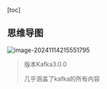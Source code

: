 [toc]

## 思维导图

![image-20241114215551795](https://fastly.jsdelivr.net/gh/lqyspace/mypic@master/img1/202411142155873.png)

> 版本Kafka3.0.0
>
> 几乎涵盖了kafka的所有内容

